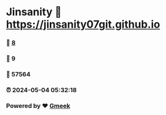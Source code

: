 # Jinsanity :link: https://jinsanity07git.github.io 
### :page_facing_up: [8](https://jinsanity07git.github.io/tag.html) 
### :speech_balloon: 9 
### :hibiscus: 57564 
### :alarm_clock: 2024-05-04 05:32:18 
### Powered by :heart: [Gmeek](https://github.com/Meekdai/Gmeek)
